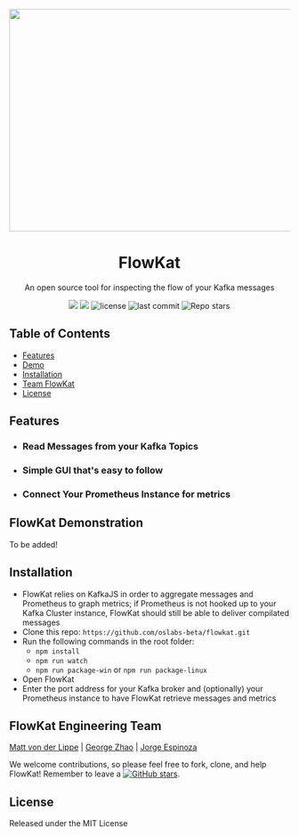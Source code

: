 <p align="center">
 <img src="./static/FlowKat_Small.png" width="800" height="400"></p>
<h1 align="center"><strong>FlowKat</strong></h1></a>


<p align="center">An open source tool for inspecting the flow of your Kafka messages</p>

<p align="center">
  <img src="https://img.shields.io/badge/PRs-welcome-brightgreen.svg?style=flat"/>
  <img src="https://img.shields.io/badge/contributions-welcome-brightgreen.svg?style=flat"/>
  <img alt="license" src="https://img.shields.io/github/license/oslabs-beta/flowkat?color=%2357d3af">
  <img alt="last commit" src="https://img.shields.io/github/last-commit/oslabs-beta/flowkat?color=%2357d3af">
  <img alt="Repo stars" src="https://img.shields.io/github/stars/oslabs-beta/flowkat?logoColor=%2334495e&style=social"> 
</p>

## Table of Contents

* [Features](#features)
* [Demo](#flowkat-demonstration)
* [Installation](#installation)
* [Team FlowKat](#team-flowkat)
* [License](#license)

## Features
* ### Read Messages from your Kafka Topics
* ### Simple GUI that's easy to follow
* ### Connect Your Prometheus Instance for metrics

## FlowKat Demonstration
<p>To be added!</p>

## Installation
- FlowKat relies on KafkaJS in order to aggregate messages and Prometheus to graph metrics; if Prometheus is not hooked up to your Kafka Cluster instance, FlowKat should still be able to deliver compilated messages
- Clone this repo: ````https://github.com/oslabs-beta/flowkat.git````
- Run the following commands in the root folder:
  - ````npm install```` 
  - ````npm run watch````
  - ````npm run package-win```` or ````npm run package-linux````
- Open FlowKat
- Enter the port address for your Kafka broker and (optionally) your Prometheus instance to have FlowKat retrieve messages and metrics


## FlowKat Engineering Team
[Matt von der Lippe](https://github.com/mvdlippe)
| [George Zhao](https://github.com/iSaySureWhyNot)
| [Jorge Espinoza](https://github.com/jespin457)

We welcome contributions, so please feel free to fork, clone, and help FlowKat! Remember to leave a [![GitHub stars](https://img.shields.io/github/stars/oslabs-beta/flowkat?style=social&label=Star&)](https://github.com/oslabs-beta/flowkat/).

## License
Released under the MIT License
